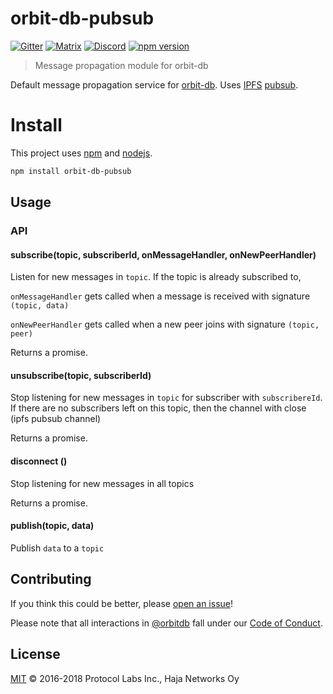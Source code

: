 # orbit-db-pubsub

[![Gitter](https://img.shields.io/gitter/room/nwjs/nw.js.svg)](https://gitter.im/orbitdb/Lobby) [![Matrix](https://img.shields.io/badge/matrix-%23orbitdb%3Apermaweb.io-blue.svg)](https://riot.permaweb.io/#/room/#orbitdb:permaweb.io) [![Discord](https://img.shields.io/discord/475789330380488707?color=blueviolet&label=discord)](https://discord.gg/cscuf5T)
[![npm version](https://badge.fury.io/js/orbit-db-pubsub.svg)](https://badge.fury.io/js/orbit-db-pubsub)

> Message propagation module for orbit-db

Default message propagation service for [orbit-db](https://github.com/orbitdb/orbit-db). Uses [IPFS](https://dist.ipfs.io/go-ipfs/floodsub-2) [pubsub](https://github.com/ipfs/go-ipfs/blob/master/core/commands/pubsub.go#L23).

# Install

This project uses [npm](http://npmjs.com/) and [nodejs](https://nodejs.org/).

```sh
npm install orbit-db-pubsub
```

## Usage

### API

#### subscribe(topic, subscriberId, onMessageHandler, onNewPeerHandler)

Listen for new messages in `topic`. If the topic is already subscribed to, 

`onMessageHandler` gets called when a message is received with signature `(topic, data)`

`onNewPeerHandler` gets called when a new peer joins with signature `(topic, peer)`

Returns a promise.

#### unsubscribe(topic, subscriberId)

Stop listening for new messages in `topic` for subscriber with `subscribereId`. If there are no subscribers left on this topic, then the channel with close (ipfs pubsub channel)

Returns a promise.

#### disconnect ()

Stop listening for new messages in all topics

Returns a promise.

#### publish(topic, data)

Publish `data` to a `topic`

## Contributing

If you think this could be better, please [open an issue](https://github.com/orbitdb/orbit-db-pubsub/issues/new)!

Please note that all interactions in [@orbitdb](https://github.com/orbitdb) fall under our [Code of Conduct](CODE_OF_CONDUCT.md).

## License

[MIT](LICENSE) ©️ 2016-2018 Protocol Labs Inc., Haja Networks Oy
